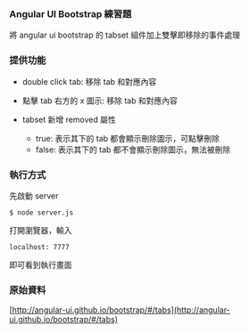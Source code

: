 ### Angular UI Bootstrap 練習題

將 angular ui bootstrap 的 tabset 組件加上雙擊即移除的事件處理

### 提供功能

- double click tab: 移除 tab 和對應內容
- 點擊 tab 右方的 x 圖示: 移除 tab 和對應內容

- tabset 新增 removed 屬性
	* true: 表示其下的 tab 都會顯示刪除圖示，可點擊刪除
	* false: 表示其下的 tab 都不會顯示刪除圖示，無法被刪除

### 執行方式

先啟動 server

```
$ node server.js
```

打開瀏覽器，輸入

```
localhost: 7777
```

即可看到執行畫面

### 原始資料

[http://angular-ui.github.io/bootstrap/#/tabs](http://angular-ui.github.io/bootstrap/#/tabs)